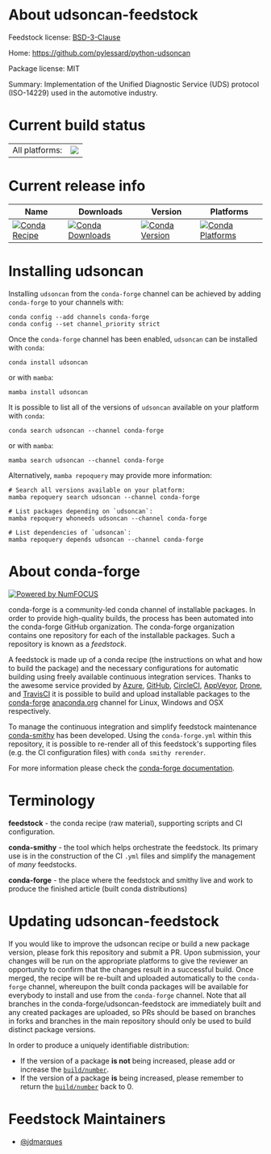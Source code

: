 About udsoncan-feedstock
========================

Feedstock license: [BSD-3-Clause](https://github.com/conda-forge/udsoncan-feedstock/blob/main/LICENSE.txt)

Home: https://github.com/pylessard/python-udsoncan

Package license: MIT

Summary: Implementation of the Unified Diagnostic Service (UDS) protocol (ISO-14229) used in the automotive industry.

Current build status
====================


<table><tr><td>All platforms:</td>
    <td>
      <a href="https://dev.azure.com/conda-forge/feedstock-builds/_build/latest?definitionId=21303&branchName=main">
        <img src="https://dev.azure.com/conda-forge/feedstock-builds/_apis/build/status/udsoncan-feedstock?branchName=main">
      </a>
    </td>
  </tr>
</table>

Current release info
====================

| Name | Downloads | Version | Platforms |
| --- | --- | --- | --- |
| [![Conda Recipe](https://img.shields.io/badge/recipe-udsoncan-green.svg)](https://anaconda.org/conda-forge/udsoncan) | [![Conda Downloads](https://img.shields.io/conda/dn/conda-forge/udsoncan.svg)](https://anaconda.org/conda-forge/udsoncan) | [![Conda Version](https://img.shields.io/conda/vn/conda-forge/udsoncan.svg)](https://anaconda.org/conda-forge/udsoncan) | [![Conda Platforms](https://img.shields.io/conda/pn/conda-forge/udsoncan.svg)](https://anaconda.org/conda-forge/udsoncan) |

Installing udsoncan
===================

Installing `udsoncan` from the `conda-forge` channel can be achieved by adding `conda-forge` to your channels with:

```
conda config --add channels conda-forge
conda config --set channel_priority strict
```

Once the `conda-forge` channel has been enabled, `udsoncan` can be installed with `conda`:

```
conda install udsoncan
```

or with `mamba`:

```
mamba install udsoncan
```

It is possible to list all of the versions of `udsoncan` available on your platform with `conda`:

```
conda search udsoncan --channel conda-forge
```

or with `mamba`:

```
mamba search udsoncan --channel conda-forge
```

Alternatively, `mamba repoquery` may provide more information:

```
# Search all versions available on your platform:
mamba repoquery search udsoncan --channel conda-forge

# List packages depending on `udsoncan`:
mamba repoquery whoneeds udsoncan --channel conda-forge

# List dependencies of `udsoncan`:
mamba repoquery depends udsoncan --channel conda-forge
```


About conda-forge
=================

[![Powered by
NumFOCUS](https://img.shields.io/badge/powered%20by-NumFOCUS-orange.svg?style=flat&colorA=E1523D&colorB=007D8A)](https://numfocus.org)

conda-forge is a community-led conda channel of installable packages.
In order to provide high-quality builds, the process has been automated into the
conda-forge GitHub organization. The conda-forge organization contains one repository
for each of the installable packages. Such a repository is known as a *feedstock*.

A feedstock is made up of a conda recipe (the instructions on what and how to build
the package) and the necessary configurations for automatic building using freely
available continuous integration services. Thanks to the awesome service provided by
[Azure](https://azure.microsoft.com/en-us/services/devops/), [GitHub](https://github.com/),
[CircleCI](https://circleci.com/), [AppVeyor](https://www.appveyor.com/),
[Drone](https://cloud.drone.io/welcome), and [TravisCI](https://travis-ci.com/)
it is possible to build and upload installable packages to the
[conda-forge](https://anaconda.org/conda-forge) [anaconda.org](https://anaconda.org/)
channel for Linux, Windows and OSX respectively.

To manage the continuous integration and simplify feedstock maintenance
[conda-smithy](https://github.com/conda-forge/conda-smithy) has been developed.
Using the ``conda-forge.yml`` within this repository, it is possible to re-render all of
this feedstock's supporting files (e.g. the CI configuration files) with ``conda smithy rerender``.

For more information please check the [conda-forge documentation](https://conda-forge.org/docs/).

Terminology
===========

**feedstock** - the conda recipe (raw material), supporting scripts and CI configuration.

**conda-smithy** - the tool which helps orchestrate the feedstock.
                   Its primary use is in the construction of the CI ``.yml`` files
                   and simplify the management of *many* feedstocks.

**conda-forge** - the place where the feedstock and smithy live and work to
                  produce the finished article (built conda distributions)


Updating udsoncan-feedstock
===========================

If you would like to improve the udsoncan recipe or build a new
package version, please fork this repository and submit a PR. Upon submission,
your changes will be run on the appropriate platforms to give the reviewer an
opportunity to confirm that the changes result in a successful build. Once
merged, the recipe will be re-built and uploaded automatically to the
`conda-forge` channel, whereupon the built conda packages will be available for
everybody to install and use from the `conda-forge` channel.
Note that all branches in the conda-forge/udsoncan-feedstock are
immediately built and any created packages are uploaded, so PRs should be based
on branches in forks and branches in the main repository should only be used to
build distinct package versions.

In order to produce a uniquely identifiable distribution:
 * If the version of a package **is not** being increased, please add or increase
   the [``build/number``](https://docs.conda.io/projects/conda-build/en/latest/resources/define-metadata.html#build-number-and-string).
 * If the version of a package **is** being increased, please remember to return
   the [``build/number``](https://docs.conda.io/projects/conda-build/en/latest/resources/define-metadata.html#build-number-and-string)
   back to 0.

Feedstock Maintainers
=====================

* [@jdmarques](https://github.com/jdmarques/)

